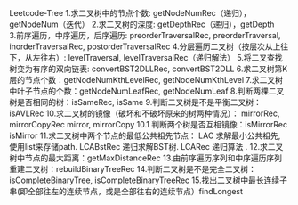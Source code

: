 Leetcode-Tree
1.求二叉树中的节点个数: getNodeNumRec（递归），getNodeNum（迭代）
2.求二叉树的深度: getDepthRec（递归），getDepth  
3.前序遍历，中序遍历，后序遍历: preorderTraversalRec, preorderTraversal, inorderTraversalRec, postorderTraversalRec
4.分层遍历二叉树（按层次从上往下，从左往右）: levelTraversal, levelTraversalRec（递归解法） 
5.将二叉查找树变为有序的双向链表: convertBST2DLLRec, convertBST2DLL 
6.求二叉树第K层的节点个数：getNodeNumKthLevelRec, getNodeNumKthLevel
7.求二叉树中叶子节点的个数：getNodeNumLeafRec, getNodeNumLeaf 
8.判断两棵二叉树是否相同的树：isSameRec, isSame
9.判断二叉树是不是平衡二叉树：isAVLRec 
10.求二叉树的镜像（破坏和不破坏原来的树两种情况）：
mirrorRec, mirrorCopyRec
mirror, mirrorCopy 
10.1 判断两个树是否互相镜像：isMirrorRec isMirror
11.求二叉树中两个节点的最低公共祖先节点：
       LAC        求解最小公共祖先, 使用list来存储path.
       LCABstRec  递归求解BST树.
       LCARec     递归算法 .
12.求二叉树中节点的最大距离：getMaxDistanceRec 
13.由前序遍历序列和中序遍历序列重建二叉树：rebuildBinaryTreeRec
14.判断二叉树是不是完全二叉树：isCompleteBinaryTree, isCompleteBinaryTreeRec
15.找出二叉树中最长连续子串(即全部往左的连续节点，或是全部往右的连续节点）findLongest
